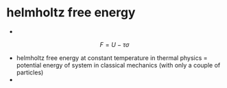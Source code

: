 # helmholtz free energy
- 
$$F = U - \tau \sigma$$

- helmholtz free energy at constant temperature in thermal physics = potential energy of system in classical mechanics (with only a couple of particles)
- 
